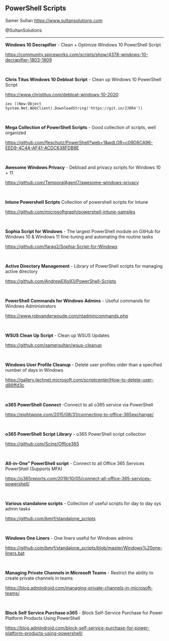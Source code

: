 ## PowerShell Scripts

Samer Sultan
https://www.sultansolutions.com

@SultanSolutions

---


**Windows 10 Decrapifier** - Clean + Optimize Windows 10 PowerShell Script

https://community.spiceworks.com/scripts/show/4378-windows-10-decrapifier-1803-1809

&nbsp;
&nbsp;


**Chris Titus Windows 10 Debloat Script** - Clean up Windows 10 PowerShell Script

https://www.christitus.com/debloat-windows-10-2020

    iex ((New-Object System.Net.WebClient).DownloadString('https://git.io/JJ8R4'))

&nbsp;
&nbsp;

**Mega Collection of PowerShell Scripts** - Good collection of scripts, well organized 

https://github.com/fleschutz/PowerShell?web=1&wdLOR=c09D8CA96-EED9-4C4A-AF41-ACDC638FDB8E

&nbsp;
&nbsp;

**Awesome Windows Privacy** - Debload and privacy scripts for Windows 10 + 11 

https://github.com/TemporalAgent7/awesome-windows-privacy

&nbsp;
&nbsp;

**Intune Powershell Scripts** Collection of powershell scripts for Intune

https://github.com/microsoftgraph/powershell-intune-samples

&nbsp;
&nbsp;

**Sophia Script for Windows** - The largest PowerShell module on GitHub for Windows 10 & Windows 11 fine-tuning and automating the routine tasks

https://github.com/farag2/Sophia-Script-for-Windows

&nbsp;
&nbsp;

**Active Directory Management** - Library of PowerShell scripts for managing active directory

https://github.com/AndrewEllis93/PowerShell-Scripts

&nbsp;
&nbsp;

**PowerShell Commands for Windows Admins** - Useful commands for Windows Administrators

https://www.robvanderwoude.com/ntadmincommands.php

&nbsp;
&nbsp;

**WSUS Clean Up Script** - Clean up WSUS Updates

https://github.com/samersultan/wsus-cleanup

&nbsp;
&nbsp;

**Windows User Profile Cleanup** - Delete user profiles older than a specified number of days in Windows

https://gallery.technet.microsoft.com/scriptcenter/How-to-delete-user-d86ffd3c

&nbsp;
&nbsp;

**o365 PowerShell Connect** -Connect to all o365 service via PowerShell

https://eightwone.com/2015/08/31/connecting-to-office-365exchange/

&nbsp;
&nbsp;


**o365 PowerShell Script Library** - o365 PowerShell script collection

https://github.com/Scine/Office365

&nbsp;
&nbsp;

**All-in-One” PowerShell script** - Connect to all Office 365 Services PowerShell  (Supports MFA)

https://o365reports.com/2019/10/05/connect-all-office-365-services-powershell/

&nbsp;
&nbsp;

**Various standalone scripts** - Collection of useful scripts for day to day sys admin tasks

https://github.com/bmrf/standalone_scripts

&nbsp;
&nbsp;

**Windows One Liners** - One liners useful for Windows admins

https://github.com/bmrf/standalone_scripts/blob/master/Windows%20one-liners.bat

&nbsp;
&nbsp;

**Managing Private Channels in Microsoft Teams** - Restrict the ability to create private channels in teams 

https://blog.admindroid.com/managing-private-channels-in-microsoft-teams/

&nbsp;
&nbsp;

 **Block Self Service Purchase o365** - Block Self-Service Purchase for Power Platform Products Using PowerShell
 
 https://blog.admindroid.com/block-self-service-purchase-for-power-platform-products-using-powershell/
 
&nbsp;
&nbsp;


